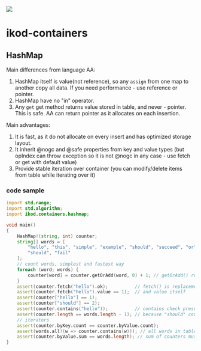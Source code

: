 ![](https://github.com/ikod/ikod-containers/workflows/CI/badge.svg)
# ikod-containers

## HashMap ##

Main differences from language AA:
1. HashMap itself is value(not reference), so any `assign` from one map to another copy all data. If you need performance - use reference or pointer.
1. HashMap have no "in" operator.
1. Any `get` get method returns value stored in table, and never - pointer. This is safe. AA can return pointer as it allocates on each insertion.

Main advantages:
1. It is fast, as it do not allocate on every insert and has optimized storage layout.
1. It inherit @nogc and @safe properties from key and value types (but opIndex can throw exception so it is not @nogc in any case - use fetch or get with default value)
1. Provide stable iteration over container (you can modify/delete items from table while iterating over it)

### code sample ###

```d
import std.range;
import std.algorithm;
import ikod.containers.hashmap;

void main()
{
    HashMap!(string, int) counter;
    string[] words = [
        "hello", "this", "simple", "example", "should", "succeed", "or", "it",
        "should", "fail"
    ];
    // count words, simplest and fastest way
    foreach (word; words) {
        counter[word] = counter.getOrAdd(word, 0) + 1; // getOrAdd() return value from table or add it to table
    }
    assert(counter.fetch("hello").ok);          // fetch() is replacement to "in": you get "ok" if key in table
    assert(counter.fetch("hello").value == 1);  // and value itself 
    assert(counter["hello"] == 1);
    assert(counter["should"] == 2);
    assert(counter.contains("hello"));          // contains check presence
    assert(counter.length == words.length - 1); // because "should" counts only once
    // iterators
    assert(counter.byKey.count == counter.byValue.count);
    assert(words.all!(w => counter.contains(w))); // all words in table
    assert(counter.byValue.sum == words.length); // sum of counters must equals to number of words
}
```